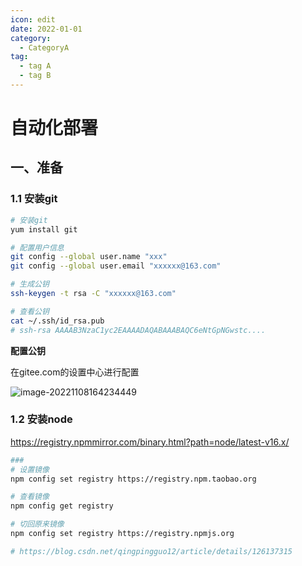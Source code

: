 ```yaml
---
icon: edit
date: 2022-01-01
category:
  - CategoryA
tag:
  - tag A
  - tag B
---
```


# 自动化部署

## 一、准备

### 1.1 安装git

``` sh
# 安装git
yum install git

# 配置用户信息
git config --global user.name "xxx"
git config --global user.email "xxxxxx@163.com"

# 生成公钥
ssh-keygen -t rsa -C "xxxxxx@163.com"

# 查看公钥
cat ~/.ssh/id_rsa.pub
# ssh-rsa AAAAB3NzaC1yc2EAAAADAQABAAABAQC6eNtGpNGwstc....
```



**配置公钥**

在gitee.com的设置中心进行配置

![image-20221108164234449](http://img.itzhameng.com/blog/image-20221108164234449.png?imageslim)



### 1.2 安装node

https://registry.npmmirror.com/binary.html?path=node/latest-v16.x/



``` sh
###
# 设置镜像
npm config set registry https://registry.npm.taobao.org

# 查看镜像
npm config get registry

# 切回原来镜像
npm config set registry https://registry.npmjs.org

# https://blog.csdn.net/qingpingguo12/article/details/126137315





```







